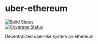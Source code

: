 # uber-ethereum
[![Build Status](https://travis-ci.org/dulguunbatmunkh/uber-ethereum.svg?branch=master)](https://travis-ci.org/dulguunbatmunkh/uber-ethereum)  
[![Coverage Status](https://coveralls.io/repos/github/dulguunbatmunkh/uber-ethereum/badge.svg?branch=master)](https://coveralls.io/github/dulguunbatmunkh/uber-ethereum?branch=master)  

Decentralized uber-like system on ethereum
